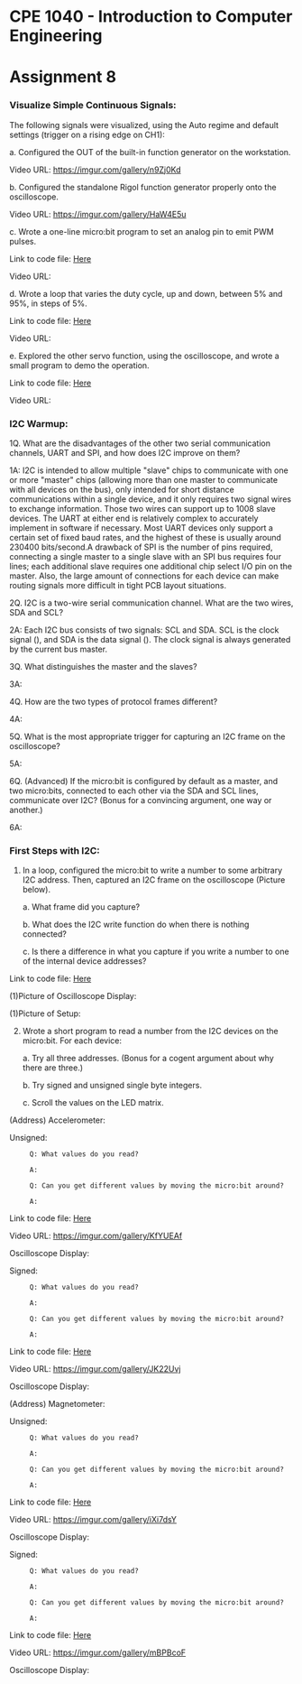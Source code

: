 # CPE 1040 - Introduction to Computer Engineering
# Assignment 8

### Visualize Simple Continuous Signals: 
The following signals were visualized, using the Auto regime and default settings (trigger on a rising edge on CH1):

a. Configured the OUT of the built-in function generator on the workstation. 
   
   Video URL:  https://imgur.com/gallery/n9Zj0Kd

b. Configured the standalone Rigol function generator properly onto the oscilloscope.
   
   Video URL: https://imgur.com/gallery/HaW4E5u
   
c. Wrote a one-line micro:bit program to set an analog pin to emit PWM pulses.

   Link to code file: [Here](here.js)
   
   Video URL:
   
d. Wrote a loop that varies the duty cycle, up and down, between 5% and 95%, in steps of 5%.

   Link to code file: [Here](here.js)
   
   Video URL:

e. Explored the other servo function, using the oscilloscope, and wrote a small program to demo the operation. 

   Link to code file: [Here](here.js)
   
   Video URL:
   
### I2C Warmup:
1Q. What are the disadvantages of the other two serial communication channels, UART and SPI, and how does I2C improve on them?

1A: I2C is intended to allow multiple "slave" chips to communicate with one or more "master" chips (allowing more than one master to communicate with all devices on the bus), only intended for short distance communications within a single device, and it only requires two signal wires to exchange information. Those two wires can support up to 1008 slave devices. The UART at either end is relatively complex to accurately implement in software if necessary. Most UART devices only support a certain set of fixed baud rates, and the highest of these is usually around 230400 bits/second.A drawback of SPI is the number of pins required, connecting a single master to a single slave with an SPI bus requires four lines; each additional slave requires one additional chip select I/O pin on the master. Also, the large amount of connections for each device can make routing signals more difficult in tight PCB layout situations.

2Q. I2C is a two-wire serial communication channel. What are the two wires, SDA and SCL?

2A: Each I2C bus consists of two signals: SCL and SDA. SCL is the clock signal (), and SDA is the data signal (). The clock signal is always generated by the current bus master.

3Q. What distinguishes the master and the slaves?

3A:

4Q. How are the two types of protocol frames different?

4A:

5Q. What is the most appropriate trigger for capturing an I2C frame on the oscilloscope?

5A:

6Q. (Advanced) If the micro:bit is configured by default as a master, and two micro:bits, connected to each other via the SDA and SCL lines, communicate over I2C? (Bonus for a convincing argument, one way or another.)

6A:

### First Steps with I2C:
1. In a loop, configured the micro:bit to write a number to some arbitrary I2C address. Then, captured an I2C frame on the oscilloscope (Picture below).
   
    a. What frame did you capture?
   
    b. What does the I2C write function do when there is nothing connected?
    
    c. Is there a difference in what you capture if you write a number to one of the internal device addresses?

Link to code file: [Here](here.js)
    
(1)Picture of Oscilloscope Display:

(1)Picture of Setup:

    
2. Wrote a short program to read a number from the I2C devices on the micro:bit. For each device:

    a. Try all three addresses. (Bonus for a cogent argument about why there are three.)
    
    b. Try signed and unsigned single byte integers.
    
    c. Scroll the values on the LED matrix.


(Address) Accelerometer:

Unsigned:
      
         Q: What values do you read?
         
         A:
    
         Q: Can you get different values by moving the micro:bit around?
         
         A:
      
   Link to code file: [Here](here.js)
         
   Video URL: https://imgur.com/gallery/KfYUEAf
         
   Oscilloscope Display:
   
Signed:
      
         Q: What values do you read?
         
         A:
    
         Q: Can you get different values by moving the micro:bit around?
         
         A:
   
   Link to code file: [Here](here.js)
         
   Video URL: https://imgur.com/gallery/JK22Uvj
         
   Oscilloscope Display:
   

(Address) Magnetometer:

Unsigned:
      
         Q: What values do you read?
         
         A:
    
         Q: Can you get different values by moving the micro:bit around?
         
         A:
   
   Link to code file: [Here](here.js)
         
   Video URL: https://imgur.com/gallery/iXi7dsY
         
   Oscilloscope Display:
   
Signed:
      
         Q: What values do you read?
         
         A:
    
         Q: Can you get different values by moving the micro:bit around?
         
         A:
   
   Link to code file: [Here](here.js)
         
   Video URL: https://imgur.com/gallery/mBPBcoF
         
   Oscilloscope Display:
